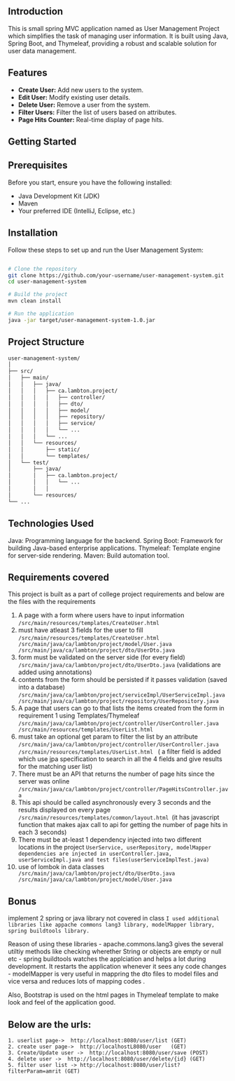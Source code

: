 ## Introduction

This is small spring MVC application named as User Management Project which simplifies the task of managing user information. It is built using Java, Spring Boot, and Thymeleaf, providing a robust and scalable solution for user data management.

## Features

- **Create User:** Add new users to the system.
- **Edit User:** Modify existing user details.
- **Delete User:** Remove a user from the system.
- **Filter Users:** Filter the list of users based on attributes.
- **Page Hits Counter:** Real-time display of page hits.

## Getting Started

## Prerequisites

Before you start, ensure you have the following installed:

- Java Development Kit (JDK)
- Maven
- Your preferred IDE (IntelliJ, Eclipse, etc.)

## Installation

Follow these steps to set up and run the User Management System:

```bash

# Clone the repository
git clone https://github.com/your-username/user-management-system.git
cd user-management-system

# Build the project
mvn clean install

# Run the application
java -jar target/user-management-system-1.0.jar
```

## Project Structure

```bash
user-management-system/
│
├── src/
│   ├── main/
│   │   ├── java/
│   │   │   ├── ca.lambton.project/
│   │   │   │   ├── controller/
│   │   │   │   ├── dto/
│   │   │   │   ├── model/
│   │   │   │   ├── repository/
│   │   │   │   ├── service/
│   │   │   │   └── ...
│   │   │   └── ...
│   │   └── resources/
│   │       ├── static/
│   │       └── templates/
│   └── test/
│       ├── java/
│       │   ├── ca.lambton.project/
│       │   │   └── ...
│       │   │   
│       └── resources/
└── ...

```

## Technologies Used
Java: Programming language for the backend.
Spring Boot: Framework for building Java-based enterprise applications.
Thymeleaf: Template engine for server-side rendering.
Maven: Build automation tool.

## Requirements covered
This project is built as a part of college project requirements and below are the files with the requirements

1. A page with a form where users have to input information  
    ``` /src/main/resources/templates/CreateUser.html ```
2. must have atleast 3 fields for the user to fill       
            ``` /src/main/resources/templates/CreateUser.html
   /src/main/java/ca/lambton/project/model/User.java
    /src/main/java/ca/lambton/project/dto/UserDto.java ```
4. form must be validated on the server side (for every field)
    ``` /src/main/java/ca/lambton/project/dto/UserDto.java ``` (validations are added using annotations)
5. contents from the form should be persisted if it passes validation (saved into a database)
        ``` /src/main/java/ca/lambton/project/serviceImpl/UserServiceImpl.java
        /src/main/java/ca/lambton/project/repository/UserRepository.java ```
6. A page that users can go to that lists the items created from the form in requirement 1 using Templates/Thymeleaf
        ``` /src/main/java/ca/lambton/project/controller/UserController.java 
    /src/main/resources/templates/UserList.html ```
7. must take an optional get param to filter the list by an attribute
        ``` /src/main/java/ca/lambton/project/controller/UserController.java
     /src/main/resources/templates/UserList.html  ``` ( a filter field is added which use jpa specification to search in all the 4 fields and give results for the matching user list)
8. There must be an API that returns the number of page hits since the server was online
    ``` /src/main/java/ca/lambton/project/controller/PageHitsController.java ```
9. This api should be called asynchronously every 3 seconds and the results displayed on every page
    ``` /src/main/resources/templates/common/layout.html  ```(it has javascript function that makes ajax call to api for getting the number of page hits in each 3 seconds)
10. There must be at-least 1 dependency injected into two different locations in the project 
    ``` UserService, userRepository, modelMapper dependencies are injected in userController.java, userServiceImpl.java and test files(userServiceImplTest.java)  ```
11.  use of lombok in data classes
    ```  /src/main/java/ca/lambton/project/dto/UserDto.java
    /src/main/java/ca/lambton/project/model/User.java ```

## Bonus

implement 2 spring or java library not covered in class
    ``` I used additional libraries like appache commons lang3 library, modelMapper library, spring buildtools library. ```

Reason of using these libraries
    - apache.commons.lang3 gives the several utiltiy methods like checking wherether String or objects are empty or null etc
    - spring buildtools watches the applciation and helps a lot during development. It restarts the application whenever it sees any code changes
    - modelMapper is very useful in mappring the dto files to model files and vice versa and reduces lots of mapping codes .

Also, Bootstrap is used on the html pages in Thymeleaf template to make look and feel of the application good.

## Below are the urls:
 ```
1. userlist page->  http://localhost:8080/user/list (GET)
2. create user page->  http://localhostL8080/user   (GET)
3. Create/Update user ->  http://localhost:8080/user/save (POST)
4. delete user ->  http://localhost:8080/user/delete/{id} (GET)
5. filter user list -> http://localhost:8080/user/list?filterParam=amrit (GET)
```
